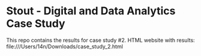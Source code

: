 # Stout - Digital and Data Analytics Case Study

This repo contains the results for case study #2. HTML website with results: file:///Users/14n/Downloads/case_study_2.html
